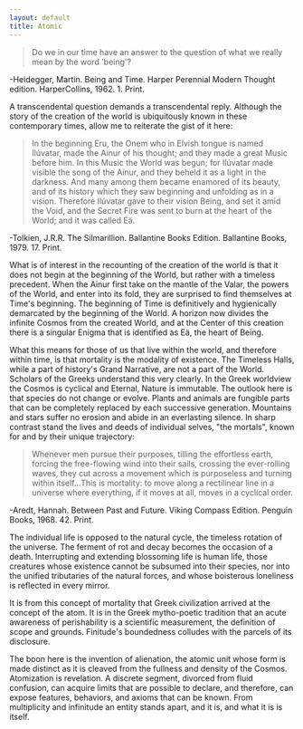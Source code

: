 ```yaml
---
layout: default
title: Atomic
---
```


> Do we in our time have an answer to the question of what we really mean by the word 'being'?

-Heidegger, Martin. Being and Time. Harper Perennial Modern Thought edition. HarperCollins, 1962. 1. Print.

A transcendental question demands a transcendental reply. Although the story of the creation of the world is ubiquitously known in these contemporary times, allow me to reiterate the gist of it here:

> In the beginning Eru, the Onem who in Elvish tongue is named Ilúvatar, made the Ainur of his thought; and they made a great Music before him. In this Music the World was begun; for Ilúvatar made visible the song of the Ainur, and they beheld it as a light in the darkness. And many among them became enamored of its beauty, and of its history which they saw beginning and unfolding as in a vision. Therefore Ilúvatar gave to their vision Being, and set it amid the Void, and the Secret Fire was sent to burn at the heart of the World; and it was called Eä.

-Tolkien, J.R.R. The Silmarillion. Ballantine Books Edition. Ballantine Books, 1979. 17. Print.

What is of interest in the recounting of the creation of the world is that it does not begin at the beginning of the World, but rather with a timeless precedent. When the Ainur first take on the mantle of the Valar, the powers of the World, and enter into its fold, they are surprised to find themselves at Time's beginning. The beginning of Time is definitively and hygienically demarcated by the beginning of the World. A horizon now divides the infinite Cosmos from the created World, and at the Center of this creation there is a singular Enigma that is identified as Eä, the heart of Being.

What this means for those of us that live within the world, and therefore within time, is that mortality is the modality of existence. The Timeless Halls, while a part of history's Grand Narrative, are not a part of the World. Scholars of the Greeks understand this very clearly. In the Greek worldview the Cosmos is cyclical and Eternal, Nature is immutable. The outlook here is that species do not change or evolve. Plants and animals are fungible parts that can be completely replaced by each successive generation. Mountains and stars suffer no erosion and abide in an everlasting silence. In sharp contrast stand the lives and deeds of individual selves, "the mortals", known for and by their unique trajectory:

> Whenever men pursue their purposes, tilling the effortless earth, forcing the free-flowing wind into their sails, crossing the ever-rolling waves, they cut across a movement which is purposeless and turning within itself...This is mortality: to move along a rectilinear line in a universe where everything, if it moves at all, moves in a cyclical order.

-Aredt, Hannah. Between Past and Future. Viking Compass Edition. Penguin Books, 1968. 42. Print.

The individual life is opposed to the natural cycle, the timeless rotation of the universe. The ferment of rot and decay becomes the occasion of a death. Interrupting and extending blossoming life is human life, those creatures whose existence cannot be subsumed into their species, nor into the unified tributaries of the natural forces, and whose boisterous loneliness is reflected in every mirror.

It is from this concept of mortality that Greek civilization arrived at the concept of the atom. It is in the Greek mytho-poetic tradition that an acute awareness of perishability is a scientific measurement, the definition of scope and grounds. Finitude's boundedness colludes with the parcels of its disclosure.

The boon here is the invention of alienation, the atomic unit whose form is made distinct as it is cleaved from the fullness and density of the Cosmos. Atomization is revelation. A discrete segment, divorced from fluid confusion, can acquire limits that are possible to declare, and therefore, can expose features, behaviors, and axioms that can be known. From multiplicity and infinitude an entity stands apart, and it is, and what it is is itself.
